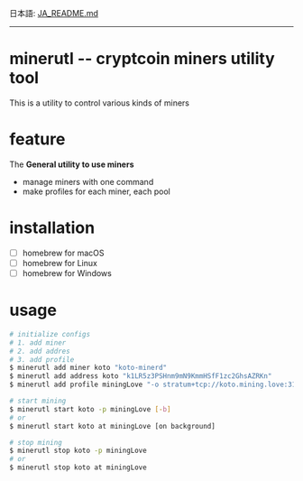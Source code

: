 日本語: [JA_README.md](JA_README.md)

---

# minerutl -- cryptcoin miners utility tool

This is a utility to control various kinds of miners

# feature

  The **General utility to use miners**

  - manage miners with one command
  - make profiles for each miner, each pool

# installation

  - [ ] homebrew for macOS
  - [ ] homebrew for Linux
  - [ ] homebrew for Windows

# usage


  ```bash
  # initialize configs
  # 1. add miner
  # 2. add addres
  # 3. add profile
  $ minerutl add miner koto "koto-minerd"
  $ minerutl add address koto "k1LR5z3PSHnm9mN9KmmHSfF1zc2GhsAZRKn"
  $ minerutl add profile miningLove "-o stratum+tcp://koto.mining.love:3101 -u <koto/address>"

  # start mining
  $ minerutl start koto -p miningLove [-b]
  # or
  $ minerutl start koto at miningLove [on background]

  # stop mining
  $ minerutl stop koto -p miningLove
  # or
  $ minerutl stop koto at miningLove
  ```
